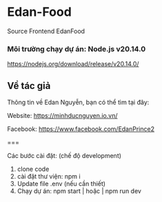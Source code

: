 # Edan-Food
Source Frontend EdanFood

### Môi trường chạy dự án: Node.js v20.14.0
https://nodejs.org/download/release/v20.14.0/

## Về tác giả
Thông tin về Edan Nguyễn, bạn có thể tìm tại đây:

Website: https://minhducnguyen.io.vn/

Facebook: https://www.facebook.com/EdanPrince2

===

Các bước cài đặt: (chế độ development)
1. clone code
2. cài đặt thư viện: npm i
3. Update file .env (nếu cần thiết)
4. Chạy dự án:  npm start | hoặc | npm run dev 
